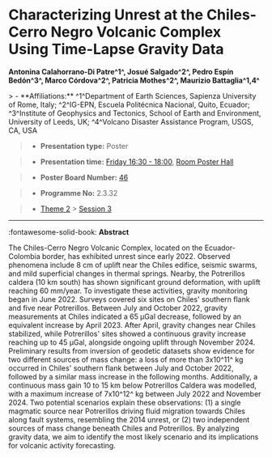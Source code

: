# Characterizing Unrest at the Chiles-Cerro Negro Volcanic Complex Using Time-Lapse Gravity Data

**Antonina Calahorrano-Di Patre^1^, Josué Salgado^2^, Pedro Espín Bedón^3^, Marco Córdova^2^, Patricia Mothes^2^, Maurizio Battaglia^1,4^**

<!-- more -->> - **Affiliations:** ^1^Department of Earth Sciences, Sapienza University of Rome, Italy; ^2^IG-EPN, Escuela Politécnica Nacional, Quito, Ecuador; ^3^Institute of Geophysics and Tectonics, School of Earth and Environment, University of Leeds, UK; ^4^Volcano Disaster Assistance Program, USGS, CA, USA 

> - **Presentation type:** Poster

> - **Presentation time:** [Friday 16:30 - 18:00](../sessions_comparison.md#__tabbed_4_6), [Room Poster Hall](../maps_venue.md#__tabbed_1_1)

> - **Poster Board Number:** [46](../map_poster_boards.md#friday)

> - **Programme No:** 2.3.32

> - [Theme 2](../theme2.md) > [Session 3](../sessions/session-2-3.md)

--- 

:fontawesome-solid-book: **Abstract**

The Chiles-Cerro Negro Volcanic Complex, located on the Ecuador-Colombia border, has exhibited unrest since early 2022. Observed phenomena include 8 cm of uplift near the Chiles edifice, seismic swarms, and mild superficial changes in thermal springs. Nearby, the Potrerillos caldera (10 km south) has shown significant ground deformation, with uplift reaching 60 mm/year.
To investigate these activities, gravity monitoring began in June 2022. Surveys covered six sites on Chiles' southern flank and five near Potrerillos. Between July and October 2022, gravity measurements at Chiles indicated a 65 µGal decrease, followed by an equivalent increase by April 2023. After April, gravity changes near Chiles stabilized, while Potrerillos' sites showed a continuous gravity increase reaching up to 45 µGal, alongside ongoing uplift through November 2024.
Preliminary results from inversion of geodetic datasets show evidence for two different sources of mass change: a loss of more than 3x10^11^ kg occurred in Chiles' southern flank between July and October 2022, followed by a similar mass increase in the following months. Additionally, a continuous mass gain 10 to 15 km below Potrerillos Caldera was modelled, with a maximum increase of 7x10^12^ kg between July 2022 and November 2024.
Two potential scenarios explain these observations: (1) a single magmatic source near Potrerillos driving fluid migration towards Chiles along fault systems, resembling the 2014 unrest, or (2) two independent sources of mass change beneath Chiles and Potrerillos. By analyzing gravity data, we aim to identify the most likely scenario and its implications for volcanic activity forecasting.

